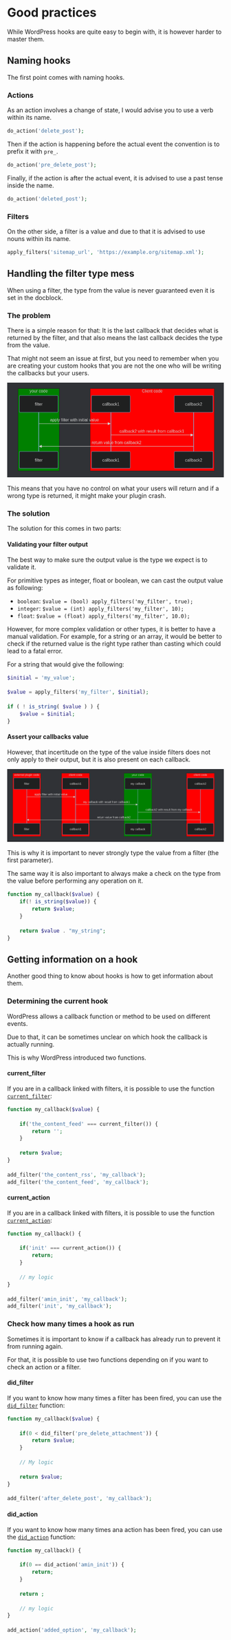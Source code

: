 
# Good practices

While WordPress hooks are quite easy to begin with, it is however harder to master them.


## Naming hooks

The first point comes with naming hooks.

### Actions

As an action involves a change of state, I would advise you to use a verb within its name.

```php
do_action('delete_post');
```

Then if the action is happening before the actual event the convention is to prefix it with `pre_`.

```php
do_action('pre_delete_post');
```

Finally, if the action is after the actual event, it is advised to use a past tense inside the name.

```php
do_action('deleted_post');
```

### Filters

On the other side, a filter is a value and due to that it is advised to use nouns within its name.

```php
apply_filters('sitemap_url', 'https://example.org/sitemap.xml');
```

## Handling the filter type mess

When using a filter, the type from the value is never guaranteed even it is set in the docblock.

### The problem
There is a simple reason for that: It is the last callback that decides what is returned by the filter, and that also means the last callback decides the type from the value.

That might not seem an issue at first, but you need to remember when you are creating your custom hooks that you are not the one who will be writing the callbacks but your users.

![Illustration from the problem](./imgs/handling-filter-return.png)

This means that you have no control on what your users will return and if a wrong type is returned, it might make your plugin crash.

### The solution

The solution for this comes in two parts:

#### Validating your filter output

The best way to make sure the output value is the type we expect is to validate it.

For primitive types as integer, float or boolean, we can cast the output value as following:
- `boolean`: `$value = (bool) apply_filters('my_filter', true);`
- `integer`: `$value = (int) apply_filters('my_filter', 10);`
- `float`: `$value = (float) apply_filters('my_filter', 10.0);`

However, for more complex validation or other types, it is better to have a manual validation.
For example, for a string or an array,
it would be better to check if the returned value is the right type
rather than casting which could lead to a fatal error.

For a string that would give the following:
```php
$initial = 'my_value';

$value = apply_filters('my_filter', $initial);

if ( ! is_string( $value ) ) {
    $value = $initial;
}
```

#### Assert your callbacks value

However, that incertitude on the type of the value inside filters does not only apply to their output, but it is also present on each callback.

![Illustration from problem](./imgs/assert-callback-values.png)

This is why it is important to never strongly type the value from a filter (the first parameter).

The same way it is also important to always make a check on the type from the value before performing any operation on it.

```php
function my_callback($value) {
    if(! is_string($value)) {
        return $value;
    }
    
    return $value . "my_string";
}
```

## Getting information on a hook

Another good thing to know about hooks is how to get information about them.

### Determining the current hook

WordPress allows a callback function or method to be used on different events.

Due to that, it can be sometimes unclear on which hook the callback is actually running.

This is why WordPress introduced two functions.

#### current_filter

If you are in a callback linked with filters,
it is possible to use the function [`current_filter`](https://developer.wordpress.org/reference/functions/current_filter/):

```php
function my_callback($value) {
    
    if('the_content_feed' === current_filter()) {
        return '';
    }
    
    return $value;
}

add_filter('the_content_rss', 'my_callback');
add_filter('the_content_feed', 'my_callback');

```

#### current_action

If you are in a callback linked with filters,
it is possible to use the function [`current_action`](https://developer.wordpress.org/reference/functions/current_action/):

```php
function my_callback() {
    
    if('init' === current_action()) {
        return;
    }
    
    // my logic
}

add_filter('amin_init', 'my_callback');
add_filter('init', 'my_callback');

```
### Check how many times a hook as run

Sometimes it is important to know if a callback has already run to prevent it from running again.

For that, it is possible to use two functions depending on if you want to check an action or a filter.

#### did_filter

If you want to know how many times a filter has been fired,
you can use the [`did_filter`](https://developer.wordpress.org/reference/functions/did_filter/) function:

```php
function my_callback($value) {
    
    if(0 < did_filter('pre_delete_attachment')) {
        return $value;
    }
    
    // My logic
    
    return $value;
}

add_filter('after_delete_post', 'my_callback');
```

#### did_action

If you want to know how many times ana action has been fired,
you can use the [`did_action`](https://developer.wordpress.org/reference/functions/did_action/) function:

```php
function my_callback() {
    
    if(0 == did_action('amin_init')) {
        return;
    }
    
    return ;
    
    // my logic
}

add_action('added_option', 'my_callback');
```
